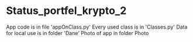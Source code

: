 # Status_portfel_krypto_2
App code is in file 'appOnClass.py'
Every used class is in 'Classes.py'
Data for local use is in folder 'Dane'
Photo of app in folder Photo

